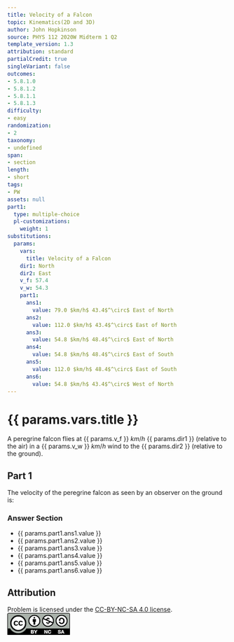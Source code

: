 ```yaml
---
title: Velocity of a Falcon
topic: Kinematics(2D and 3D)
author: John Hopkinson
source: PHYS 112 2020W Midterm 1 Q2
template_version: 1.3
attribution: standard
partialCredit: true
singleVariant: false
outcomes:
- 5.8.1.0
- 5.8.1.2
- 5.8.1.1
- 5.8.1.3
difficulty:
- easy
randomization:
- 2
taxonomy:
- undefined
span:
- section
length:
- short
tags:
- PW
assets: null
part1:
  type: multiple-choice
  pl-customizations:
    weight: 1
substitutions:
  params:
    vars:
      title: Velocity of a Falcon
    dir1: North
    dir2: East
    v_f: 57.4
    v_w: 54.3
    part1:
      ans1:
        value: 79.0 $km/h$ 43.4$^\circ$ East of North
      ans2:
        value: 112.0 $km/h$ 43.4$^\circ$ East of North
      ans3:
        value: 54.8 $km/h$ 48.4$^\circ$ East of North
      ans4:
        value: 54.8 $km/h$ 48.4$^\circ$ East of South
      ans5:
        value: 112.0 $km/h$ 48.4$^\circ$ East of South
      ans6:
        value: 54.8 $km/h$ 43.4$^\circ$ West of North
---
```

# {{ params.vars.title }}
A peregrine falcon flies at {{ params.v_f }} $km/h$ {{ params.dir1 }} (relative to the air) in a {{ params.v_w }} $km/h$ wind to the {{ params.dir2 }} (relative to the ground).

## Part 1

The velocity of the peregrine falcon as seen by an observer on the ground is:

### Answer Section

- {{ params.part1.ans1.value }}
- {{ params.part1.ans2.value }}
- {{ params.part1.ans3.value }}
- {{ params.part1.ans4.value }}
- {{ params.part1.ans5.value }}
- {{ params.part1.ans6.value }}

## Attribution

Problem is licensed under the [CC-BY-NC-SA 4.0 license](https://creativecommons.org/licenses/by-nc-sa/4.0/).<br> ![The Creative Commons 4.0 license requiring attribution-BY, non-commercial-NC, and share-alike-SA license.](https://raw.githubusercontent.com/firasm/bits/master/by-nc-sa.png)
